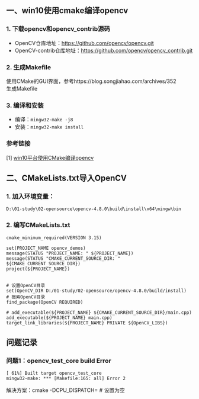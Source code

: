 ## 一、win10使用cmake编译opencv
### 1. 下载opencv和opencv_contrib源码
- OpenCV仓库地址：https://github.com/opencv/opencv.git  
- OpenCV-contrib仓库地址：https://github.com/opencv/opencv_contrib.git
### 2. 生成Makefile
使用CMake的GUI界面，参考https://blog.songjiahao.com/archives/352  
生成Makefile
### 3. 编译和安装
- 编译：`mingw32-make -j8`
- 安装：`mingw32-make install`

### 参考链接
[1] [win10平台使用CMake编译opencv](https://blog.songjiahao.com/archives/352)

## 二、CMakeLists.txt导入OpenCV
### 1. 加入环境变量：
`D:\01-study\02-opensource\opencv-4.8.0\build\install\x64\mingw\bin`
### 2. 编写CMakeLists.txt
```
cmake_minimum_required(VERSION 3.15)

set(PROJECT_NAME opencv_demos)
message(STATUS "PROJECT_NAME: " ${PROJECT_NAME})
message(STATUS "CMAKE_CURRENT_SOURCE_DIR: " ${CMAKE_CURRENT_SOURCE_DIR})
project(${PROJECT_NAME})


# 设置OpenCV目录
set(OpenCV_DIR D:/01-study/02-opensource/opencv-4.8.0/build/install)
# 搜索OpenCV目录
find_package(OpenCV REQUIRED)

# add_executable(${PROJECT_NAME} ${CMAKE_CURRENT_SOURCE_DIR}/main.cpp)
add_executable(${PROJECT_NAME} main.cpp)
target_link_libraries(${PROJECT_NAME} PRIVATE ${OpenCV_LIBS})
```

## 问题记录
### 问题1：opencv_test_core build Error
```
[ 61%] Built target opencv_test_core
mingw32-make: *** [Makefile:165: all] Error 2
```
解决方案：cmake -DCPU_DISPATCH=   # 设置为空

